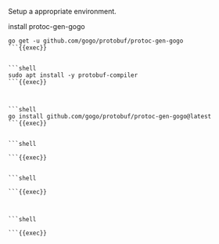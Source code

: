 Setup a appropriate environment.

install protoc-gen-gogo

```shell
go get -u github.com/gogo/protobuf/protoc-gen-gogo
```{{exec}}


```shell
sudo apt install -y protobuf-compiler
```{{exec}}



```shell
go install github.com/gogo/protobuf/protoc-gen-gogo@latest
```{{exec}}


```shell

```{{exec}}


```shell

```{{exec}}



```shell

```{{exec}}
